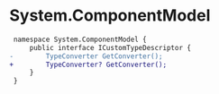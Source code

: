 # System.ComponentModel

``` diff
 namespace System.ComponentModel {
     public interface ICustomTypeDescriptor {
-        TypeConverter GetConverter();
+        TypeConverter? GetConverter();
     }
 }
```
